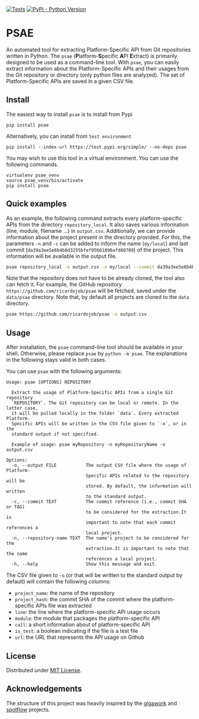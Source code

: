 [![Tests](https://github.com/ricardojob/psae/actions/workflows/tests.yaml/badge.svg)](https://github.com/ricardojob/psae/actions/workflows/tests.yaml)
[![PyPI - Python Version](https://img.shields.io/pypi/pyversions/psae)](https://pypi.org/project/psae/)

# PSAE

An automated tool for extracting Platform-Specific API from Git repositories written in Python. 
The `psae` (**P**latform-**S**pecific **A**PI **E**xtract) is primarily designed to be used as a command-line tool. 
With `psae`, you can easily extract information about the Platform-Specific APIs and their usages from the Git repository or directory (only python files are analyzed).
The set of Platform-Specific APIs are saved in a given CSV file.

## Install

The easiest way to install `psae` is to install from Pypi

```
pip install psae
```

Alternatively, you can install from `test environment`
```
pip install --index-url https://test.pypi.org/simple/ --no-deps psae
```

You may wish to use this tool in a virtual environment. You can use the following commands.

```
virtualenv psae_venv
source psae_venv/bin/activate
pip install psae
```

## Quick examples

As an example, the following command extracts every platform-specific APIs from the directory `repository_local`. 
It also saves various information (line, module, filename ...) in `output.csv`. 
Additionally, we can provide information about the project present in the directory provided. 
For this, the parameters `-n` and `-c` can be added to inform the name (`my/local`) and last commit (`da39a3ee5e6b4b0d3255bfef95601890afd80709`) of the project. 
This information will be available in the output file.

```bash
psae repository_local -o output.csv -n my/local --commit da39a3ee5e6b4b0d3255bfef95601890afd80709 
```

Note that the repository does not have to be already cloned, the tool also can fetch it. 
For example, the GitHub repository `https://github.com/ricardojob/psae` will be fetched, saved under the `data/psae` directory.
Note that, by default all projects are cloned to the `data` directory.

```bash
psae https://github.com/ricardojob/psae -o output.csv
```

## Usage

After installation, the `psae` command-line tool should be available in your shell. 
Otherwise, please replace `psae` by `python -m psae`. 
The explanations in the following stays valid in both cases.

You can use `psae` with the following arguments:

```
Usage: psae [OPTIONS] REPOSITORY

  Extract the usage of Platform-Specific APIs from a single Git repository
  `REPOSITORY`. The Git repository can be local or remote. In the latter case,
  it will be pulled locally in the folder `data`. Every extracted Platform-
  Specific APIs will be written in the CSV file given to `-o`, or in the
  standard output if not specified.

  Example of usage: psae myRepository -n myRepositoryName -o output.csv

Options:
  -o, --output FILE           The output CSV file where the usage of Platform-
                              Specific APIs related to the repository will be
                              stored. By default, the information will written
                              to the standard output.
  -c, --commit TEXT           The commit reference (i.e., commit SHA or TAG)
                              to be considered for the extraction.It is
                              important to note that each commit references a
                              local project.
  -n, --repository-name TEXT  The name's project to be considered for the
                              extraction.It is important to note that the name
                              references a local project.
  -h, --help                  Show this message and exit.
```

The CSV file given to `-o` (or that will be written to the standard output by default) will contain the following columns:
- `project_name`: the name of the repository
- `project_hash`: the commit SHA of the commit where the platform-specific APIs file was extracted
- `line`: the line where the platform-specific API usage occurs
- `module`: the module that packages the platform-specific API
- `call`: a short information about of platform-specific API
- `is_test`: a boolean indicating if the file is a test file
- `url`: the URL that represents the API usage on Github

## License

Distributed under [MIT License](https://github.com/ricardojob/psae/blob/main/LICENSE.txt).

## Acknowledgements

The structure of this project was heavily inspired by the [gigawork](https://github.com/cardoeng/gigawork) and [spotflow](https://github.com/andrehora/spotflow) projects.